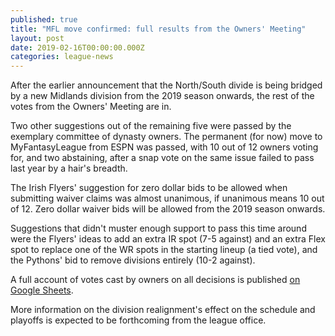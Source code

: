 ```yaml
---
published: true
title: "MFL move confirmed: full results from the Owners' Meeting"
layout: post
date: 2019-02-16T00:00:00.000Z
categories: league-news
---
```


After the earlier announcement that the North/South divide is being bridged by a new Midlands division from the 2019 season onwards, the rest of the votes from the Owners' Meeting are in.

Two other suggestions out of the remaining five were passed by the exemplary committee of dynasty owners.  The permanent (for now) move to MyFantasyLeague from ESPN was passed, with 10 out of 12 owners voting for, and two abstaining, after a snap vote on the same issue failed to pass last year by a hair's breadth.

The Irish Flyers' suggestion for zero dollar bids to be allowed when submitting waiver claims was almost unanimous, if unanimous means 10 out of 12. Zero dollar waiver bids will be allowed from the 2019 season onwards.

Suggestions that didn't muster enough support to pass this time around were the Flyers' ideas to add an extra IR spot (7-5 against) and an extra Flex spot to replace one of the WR spots in the starting lineup (a tied vote), and the Pythons' bid to remove divisions entirely (10-2 against).
 
A full account of votes cast by owners on all decisions is published [on Google Sheets](https://docs.google.com/spreadsheets/d/1_F34qeqP86E0NMLJVY7Ic3P0J1Up9N5L2NVFDfTA-y8/edit?usp=sharing).

More information on the division realignment's effect on the schedule and playoffs is expected to be forthcoming from the league office.